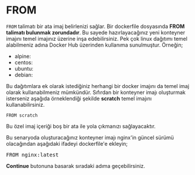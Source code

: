 # FROM

`FROM` talimatı bir ata imaj belirlenizi sağlar. Bir dockerfile dosyasında **FROM talimatı bulunmak zorundadır**. Bu sayede hazırlayacağınız yeni konteyner imajını temel imajınız üzerine inşa edebilirsiniz. Pek çok linux dağıtımı temel alabilmeniz adına Docker Hub üzerinden kullanıma sunulmuştur. Örneğin;

* alpine:<etiketi>
* centos:<etiketi>
* ubuntu:<etiketi>
* debian:<etiketi>

Bu dağıtımlara ek olarak istediğiniz herhangi bir docker imajını da temel imaj olarak kullanabilmeniz mümkündür. Sıfırdan bir konteyner imajı oluşturmak isterseniz aşağıda örneklendiği şekilde **scratch** temel imajını kullanabilirsiniz. 

`FROM scratch`

Bu özel imaj içeriği boş bir ata ile yola çıkmanızı sağlayacaktır.

Bu senaryoda oluşturacağınız konteyner imajı nginx'in güncel sürümü olacağından aşağıdaki ifadeyi dockerfile'e ekleyin;

<pre class="file" data-filename="dockerfile" data-target="replace">FROM nginx:latest
</pre>



**Continue** butonuna basarak sıradaki adıma geçebilirsiniz.
